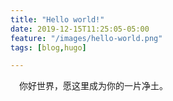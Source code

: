 ```yaml
---
title: "Hello world!"
date: 2019-12-15T11:25:05-05:00
feature: "/images/hello-world.png"
tags: [blog,hugo]

---
```



　你好世界，愿这里成为你的一片净土。

